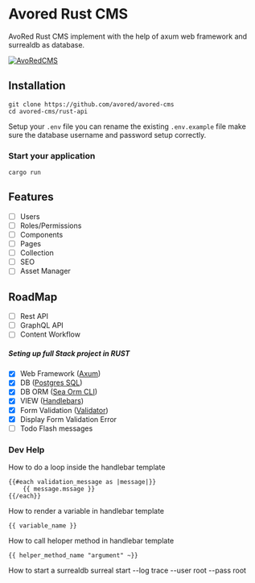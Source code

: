 # Avored Rust CMS
AvoRed Rust CMS implement with the help of axum web framework and surrealdb as database. 


[![AvoRedCMS](https://github.com/avored/avored-rust-cms/actions/workflows/rust.yml/badge.svg)](https://github.com/avored/avored-rust-cms/actions/workflows/rust.yml)


## Installation

    git clone https://github.com/avored/avored-cms
    cd avored-cms/rust-api
    

Setup your `.env` file you can rename the existing `.env.example` file make sure the database username and password setup correctly.

### Start your application     
    cargo run


## Features

- [ ] Users
- [ ] Roles/Permissions
- [ ] Components
- [ ] Pages
- [ ] Collection
- [ ] SEO
- [ ] Asset Manager

## RoadMap
 - [ ] Rest API
 - [ ] GraphQL API
 - [ ] Content Workflow

##### Seting up full Stack project in RUST

 - [x] Web Framework ([Axum](https://github.com/tokio-rs/axum))
 - [x] DB ([Postgres SQL](https://www.postgresql.org/))
 - [x] DB ORM ([Sea Orm CLI](https://www.sea-ql.org))
 - [x] VIEW ([Handlebars](https://github.com/sunng87/handlebars-rust))
 - [x] Form Validation ([Validator](https://github.com/Keats/validator))
 - [x] Display Form Validation Error
 - [ ] Todo Flash messages

### Dev Help 

How to do a loop inside the handlebar template

    {{#each validation_message as |message|}}
        {{ message.mssage }}
    {{/each}}

How to render a variable in handlebar template 

    {{ variable_name }}

How to call heloper method in handlebar template 

    {{ helper_method_name "argument" ~}}


How to start a surrealdb
    surreal start --log trace --user root --pass root
